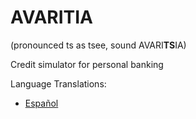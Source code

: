 # AVARITIA #
(pronounced ts as tsee, sound AVARI**TS**IA)

Credit simulator for personal banking

Language Translations:

+ [Español](assets/docs/translations/es/README_es_CO.md)